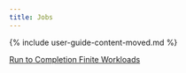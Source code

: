 ```yaml
---
title: Jobs
---
```


{% include user-guide-content-moved.md %}

[Run to Completion Finite Workloads](/docs/concepts/jobs/run-to-completion-finite-workloads/)
